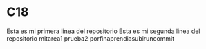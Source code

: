 # C18
Esta es mi primera linea del repositorio
Esta es mi segunda linea del repositorio 
mitarea1
prueba2
porfinaprendiasubiruncommit
